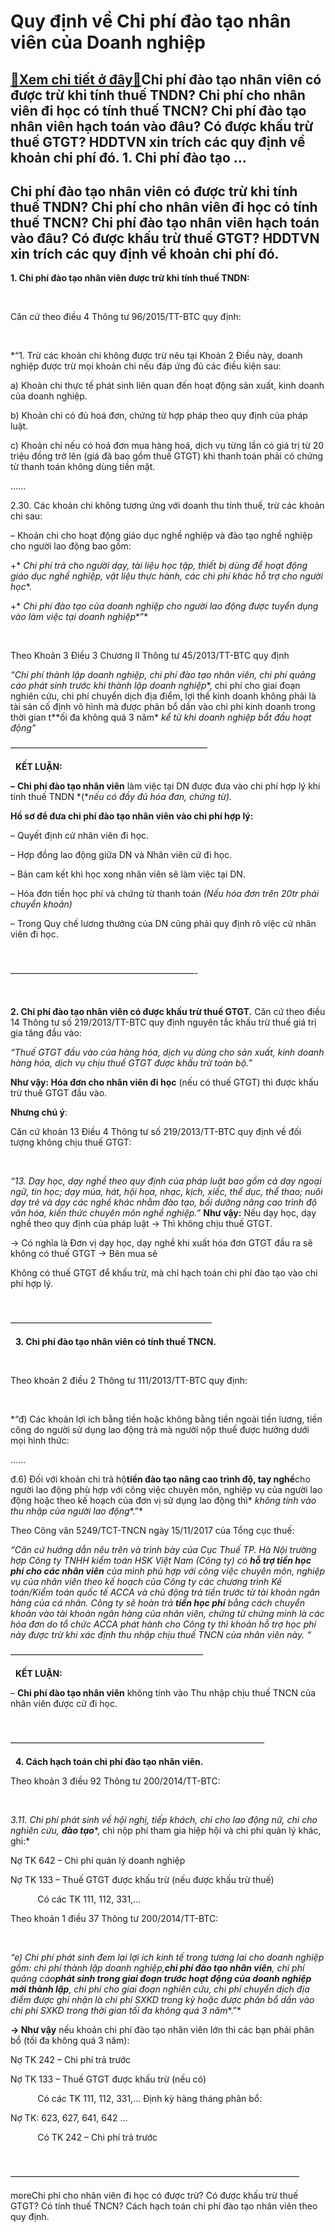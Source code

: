 Quy định về Chi phí đào tạo nhân viên của Doanh nghiệp
======================================================

[:gift:Xem chi tiết ở đây:gift:](https://hddtvn.com/quy-dinh-ve-chi-phi-dao-tao-nhan-vien-cua-doanh-nghiep/)Chi phí đào tạo nhân viên có được trừ khi tính thuế TNDN? Chi phí cho nhân viên đi học có tính thuế TNCN? Chi phí đào tạo nhân viên hạch toán vào đâu? Có được khấu trừ thuế GTGT? HDDTVN xin trích các quy định về khoản chi phí đó. 1. Chi phí đào tạo …
----------------------------------------------------------------------------------------------------------------------------------------------------------------------------------------------------------------------------------------------------------



Chi phí đào tạo nhân viên có được trừ khi tính thuế TNDN? Chi phí cho nhân viên đi học có tính thuế TNCN? Chi phí đào tạo nhân viên hạch toán vào đâu? Có được khấu trừ thuế GTGT? HDDTVN xin trích các quy định về khoản chi phí đó.
---------------------------------------------------------------------------------------------------------------------------------------------------------------------------------------------------------------------------------------


**1. Chi phí đào tạo nhân viên được trừ khi tính thuế TNDN:**  

   

Căn cứ theo điều 4 Thông tư 96/2015/TT-BTC quy định:  

   

*“1. Trừ các khoản chi không được trừ nêu tại Khoản 2 Điều này, doanh nghiệp được trừ mọi khoản chi nếu đáp ứng đủ các điều kiện sau:  

a) Khoản chi thực tế phát sinh liên quan đến hoạt động sản xuất, kinh doanh của doanh nghiệp.  

b) Khoản chi có đủ hoá đơn, chứng từ hợp pháp theo quy định của pháp luật.  

c) Khoản chi nếu có hoá đơn mua hàng hoá, dịch vụ từng lần có giá trị từ 20 triệu đồng trở lên (giá đã bao gồm thuế GTGT) khi thanh toán phải có chứng từ thanh toán không dùng tiền mặt.  

……  

2.30. Các khoản chi không tương ứng với doanh thu tính thuế, trừ các khoản chi sau:  

– Khoản chi cho hoạt động giáo dục nghề nghiệp và đào tạo nghề nghiệp cho người lao động bao gồm:  

+* *Chi phí trả cho người dạy, tài liệu học tập, thiết bị dùng để hoạt động giáo dục nghề nghiệp, vật liệu thực hành, các chi phí khác hỗ trợ cho người học**.  

+* *Chi phí đào tạo của doanh nghiệp cho người lao động được tuyển dụng vào làm việc tại doanh nghiệp**”*  

   

Theo Khoản 3 Điều 3 Chương II Thông tư 45/2013/TT-BTC quy định


*“Chi phí thành lập doanh nghiệp, chi phí đào tạo nhân viên, chi phí quảng cáo phát sinh trước khi thành lập doanh nghiệp**, chi phí cho giai đoạn nghiên cứu, chi phí chuyển dịch địa điểm, lợi thế kinh doanh không phải là tài sản cố định vô hình mà được phân bổ dần vào chi phí kinh doanh trong thời gian t**ối đa không quá 3 năm* *kể từ khi doanh nghiệp bắt đầu hoạt động”*



——————————————————————–  

  
**KẾT LUẬN:**  

**–** **Chi phí đào tạo nhân viên** làm việc tại DN được đưa vào chi phí hợp lý khi tính thuế TNDN *(**nếu có đầy đủ hóa đơn, chứng từ).*


**Hồ sơ để đưa chi phí đào tạo nhân viên vào chi phí hợp lý:**  

– Quyết định cử nhân viên đi học.  

– Hợp đồng lao động giữa DN và Nhân viên cử đi học.  

– Bản cam kết khi học xong nhân viên sẽ làm việc tại DN.  

– Hóa đơn tiền học phí và chứng từ thanh toán *(Nếu hóa đơn trên 20tr phải chuyển khoản)*  

– Trong Quy chế lương thưởng của DN cũng phải quy định rõ việc cử nhân viên đi học.  

 



—————————————————————-  

  

**2. Chi phí đào tạo nhân viên có được khấu trừ thuế GTGT.**
Căn cứ theo điều 14 Thông tư số 219/2013/TT-BTC quy định nguyên tắc khấu trừ thuế giá trị gia tăng đầu vào:


*“Thuế GTGT đầu vào của hàng hóa, dịch vụ* *dùng cho* *sản xuất, kinh doanh hàng hóa, dịch vụ* *chịu thuế GTGT* *được khấu trừ toàn bộ.”*


**Như vậy: Hóa đơn cho nhân viên đi học** (nếu có thuế GTGT) thì được khấu trừ thuế GTGT đầu vào.


**Nhưng chú ý**: 

Căn cứ khoản 13 Điều 4 Thông tư số 219/2013/TT-BTC quy định về đối tượng không chịu thuế GTGT:  

   

*“13. Dạy học, dạy nghề theo quy định của pháp luật bao gồm cả dạy ngoại ngữ, tin học; dạy múa, hát, hội họa, nhạc, kịch, xiếc, thể dục, thể thao; nuôi dạy trẻ và dạy các nghề khác nhằm đào tạo, bồi dưỡng nâng cao trình độ văn hóa, kiến thức chuyên môn nghề nghiệp.”*
**Như vậy:** Nếu dạy học, dạy nghề theo quy định của pháp luật -> Thì không chịu thuế GTGT.  

 -> Có nghĩa là Đơn vị dạy học, dạy nghề khi xuất hóa đơn GTGT đầu ra sẽ không có thuế GTGT -> Bên mua sẽ 

Không có thuế GTGT để khấu trừ, mà chỉ hạch toán chi phí đào tạo vào chi phí hợp lý.  

  

———————————————————————  

  
**3. Chi phí đào tạo nhân viên có tính thuế TNCN.**  

   

Theo khoản 2 điều 2 Thông tư 111/2013/TT-BTC quy định:  

   

*“đ) Các khoản lợi ích bằng tiền hoặc không bằng tiền ngoài tiền lương, tiền công do người sử dụng lao động trả mà người nộp thuế được hưởng dưới mọi hình thức:  

……  

đ.6) Đối với khoản chi trả hộ****tiền đào tạo nâng cao trình độ, tay nghề****cho người lao động phù hợp với công việc chuyên môn, nghiệp vụ của người lao động hoặc theo kế hoạch của đơn vị sử dụng lao động thì* *không tính vào thu nhập của người lao động**.”*


Theo Công văn 5249/TCT-TNCN ngày 15/11/2017 của Tổng cục thuế:


*“Căn cứ hướng dẫn nêu trên và trình bày của Cục Thuế TP. Hà Nội trường hợp Công ty TNHH kiểm toán HSK Việt Nam (Công ty) có **hỗ trợ tiền học phí cho các nhân viên** của mình phù hợp với công việc chuyên môn, nghiệp vụ của nhân viên theo kế hoạch của Công ty các chương trình Kế toán/Kiểm toán quốc tế ACCA và chủ động trả tiền trước từ tài khoản ngân hàng của cá nhân. Công ty sẽ hoàn trả **tiền học phí** bằng cách chuyển khoản vào tài khoản ngân hàng của nhân viên, chứng từ chứng minh là các hóa đơn do tổ chức ACCA phát hành cho Công ty* *thì khoản hỗ trợ học phí này được trừ khi xác định thu nhập chịu thuế TNCN của nhân viên này. “*



——————————————————————  

  
**KẾT LUẬN:**  

– **Chi phí đào tạo nhân viên** không tính vào Thu nhập chịu thuế TNCN của nhân viên được cử đi học.



 

  

 —————————————————————————————  

  
**4. Cách hạch toán chi phí đào tạo nhân viên.**


Theo khoản 3 điều 92 Thông tư 200/2014/TT-BTC:  

   

*3.11. Chi phí phát sinh về hội nghị, tiếp khách, chi cho lao động nữ, chi cho nghiên cứu,* ***đào tạo****, chi nộp phí tham gia hiệp hội và chi phí quản lý khác, ghi:*


Nợ TK 642 – Chi phí quản lý doanh nghiệp  

Nợ TK 133 – Thuế GTGT được khấu trừ (nếu được khấu trừ thuế)  

           Có các TK 111, 112, 331,…


Theo khoản 1 điều 37 Thông tư 200/2014/TT-BTC:  

   

*“e) Chi phí phát sinh đem lại lợi ích kinh tế trong tương lai cho doanh nghiệp gồm: chi phí thành lập doanh nghiệp,****chi phí đào tạo nhân viên****, chi phí quảng cáo**phát sinh trong giai đoạn trước hoạt động của doanh nghiệp mới thành lập**, chi phí cho giai đoạn nghiên cứu, chi phí chuyển dịch địa điểm được ghi nhận là chi phí SXKD trong kỳ hoặc được phân bổ dần vào chi phí SXKD trong thời gian tối đa* *không quá 3 năm**.”*


**-> Như vậy** nếu khoản chi phí đào tạo nhân viên lớn thì các bạn phải phân bổ (tối đa không quá 3 năm):


Nợ TK 242 – Chi phí trả trước

  
  

Nợ TK 133 – Thuế GTGT được khấu trừ (nếu có)  
  

           Có các TK 111, 112, 331,…
Định kỳ hàng tháng phân bổ:  

Nợ TK: 623, 627, 641, 642 …  

           Có TK 242 – Chi phí trả trước




 



 —————————————————————————————————


moreChi phí cho nhân viên đi học có được trừ? Có được khấu trừ thuế GTGT? Có tính thuế TNCN? Cách hạch toán chi phí đào tạo nhân viên theo quy định.

